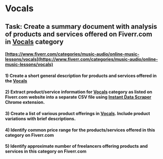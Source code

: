 # Vocals
## Task: Create a summary document with analysis of products and services offered on Fiverr.com in [Vocals](https://www.fiverr.com/categories/music-audio/online-music-lessons/vocals) category
#### [https://www.fiverr.com/categories/music-audio/online-music-lessons/vocals](https://www.fiverr.com/categories/music-audio/online-music-lessons/vocals)
#### 1) Create a short general description for products and services offered in the [Vocals](https://www.fiverr.com/categories/music-audio/online-music-lessons/vocals)
#### 2) Extract product/service information for [Vocals](https://www.fiverr.com/categories/music-audio/online-music-lessons/vocals) category as listed on Fiverr.com website into a separate CSV file using [Instant Data Scraper](https://chrome.google.com/webstore/detail/instant-data-scraper/ofaokhiedipichpaobibbnahnkdoiiah) Chrome extension.
#### 3) Create a list of various product offerings in [Vocals](https://www.fiverr.com/categories/music-audio/online-music-lessons/vocals). Include product variations with brief descriptions.
#### 4) Identify common price range for the products/services offered in this category on Fiverr.com
#### 5) Identify approximate number of freelancers offering products and services in this category on Fiverr.com
